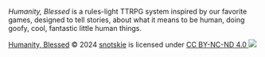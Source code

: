 *Humanity, Blessed* is a rules-light TTRPG system inspired by our favorite games, designed to tell stories, about what it means to be human, doing goofy, cool, fantastic little human things.

[Humanity, Blessed](https://snotskie.github.io/ttrpg/) © 2024 [snotskie](https://snotskie.com/) is licensed under [CC BY-NC-ND 4.0 ![](https://mirrors.creativecommons.org/presskit/icons/nc.svg?ref=chooser-v1)](https://creativecommons.org/licenses/by-nc-nd/4.0/?ref=chooser-v1)
